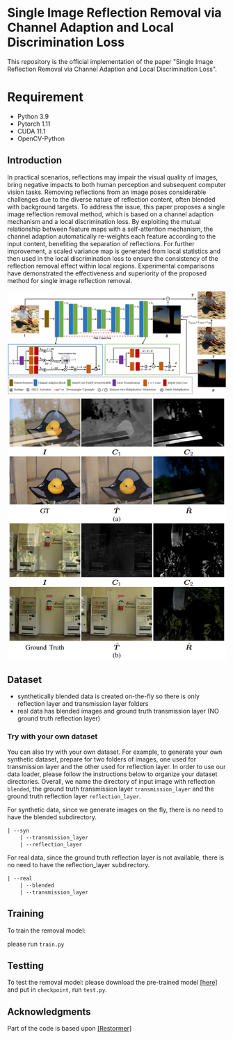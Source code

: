 # Single Image Reflection Removal via Channel Adaption and Local Discrimination Loss
 This repository is the official implementation of the paper "Single Image Reflection Removal via Channel Adaption and Local Discrimination Loss".

# Requirement
- Python 3.9
- Pytorch 1.11
- CUDA 11.1
- OpenCV-Python

## Introduction
In practical scenarios, reflections may impair the visual quality of images,
bring negative impacts to both human perception and subsequent computer vision tasks. 
Removing reflections from an image poses considerable challenges due to the diverse nature of reflection content, often blended with background targets. 
To address the issue, this paper proposes a single image reflection removal method, which is based on a channel adaption mechanism and a local discrimination loss. 
By exploiting the mutual relationship between feature maps with a self-attention mechanism, the channel adaption automatically re-weights each feature according to the input content, benefiting  the separation of reflections. 
For further improvement, a scaled variance map is generated from local statistics and then used in the local discrimination loss to ensure the consistency of the reflection removal effect within local regions. 
Experimental comparisons have demonstrated the effectiveness and superiority of the proposed method for single image reflection removal.

![Our Network architecture](./doc/our_arc.png)
![Channel Adaption Module](./doc/cam.png)

## Dataset
- synthetically blended data is created on-the-fly so there is only reflection layer and transmission layer folders
- real data has blended images and ground truth transmission layer (NO ground truth reflection layer)

### Try with your own dataset
You can also try with your own dataset. For example, to generate your own synthetic dataset, prepare for two folders of images, one used for transmission layer and the other used for reflection layer. 
In order to use our data loader, please follow the instructions below to organize your dataset directories. Overall, we name the directory of input image with reflection `blended`, 
the ground truth transmission layer `transmission_layer` and the ground truth reflection layer `reflection_layer`.

For synthetic data, since we generate images on the fly, there is no need to have the blended subdirectory.
```
| --syn
	| --transmission_layer
	| --reflection_layer
```
For real data, since the ground truth reflection layer is not available, there is no need to have the reflection_layer subdirectory.
```
| --real
    | --blended
    | --transmission_layer
```
## Training
To train the removal model:

please run `train.py`

## Testting
To test the removal model:
please download the pre-trained model [[here]](https://drive.google.com/file/d/1ycLkSDF-a-yt0iaIg1ZaoQ_vG92S0SX9/view?usp=share_link) and put in `checkpoint`, run `test.py`.

## Acknowledgments
Part of the code is based upon [[Restormer]](https://github.com/swz30/Restormer)




